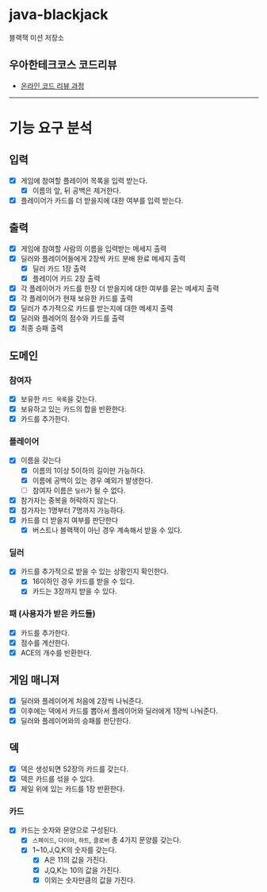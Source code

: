 # java-blackjack

블랙잭 미션 저장소

## 우아한테크코스 코드리뷰

- [온라인 코드 리뷰 과정](https://github.com/woowacourse/woowacourse-docs/blob/master/maincourse/README.md)


---
# 기능 요구 분석

## 입력
- [x] 게임에 참여할 플레이어 목록을 입력 받는다.
  - [x] 이름의 앞, 뒤 공백은 제거한다.
- [x] 플레이어가 카드를 더 받을지에 대한 여부를 입력 받는다.

## 출력
- [x] 게임에 참여할 사람의 이름을 입력받는 메세지 출력
- [x] 딜러와 플레이어들에게 2장씩 카드 분배 완료 메세지 출력
  - [x] 딜러 카드 1장 출력
  - [x] 플레이어 카드 2장 출력
- [x] 각 플레이어가 카드를 한장 더 받을지에 대한 여부를 묻는 메세지 출력
- [x] 각 플레이어가 현재 보유한 카드를 출력
- [x] 딜러가 추가적으로 카드를 받는지에 대한 메세지 출력
- [x] 딜러와 플레어의 점수와 카드를 출력
- [x] 최종 승패 출력

## 도메인

### 참여자
- [x] 보유한 `카드 목록`을 갖는다.
- [x] 보유하고 있는 카드의 합을 반환한다.
- [x] 카드를 추가한다.

### 플레이어
- [x] 이름을 갖는다
  - [x] 이름의 1이상 5이하의 길이만 가능하다.
  - [x] 이름에 공백이 있는 경우 예외가 발생한다.
  - [ ] 참여자 이름은 `딜러`가 될 수 없다.
- [x] 참가자는 중복을 허락하지 않는다.
- [x] 참가자는 1명부터 7명까지 가능하다.
- [x] 카드를 더 받을지 여부를 판단한다
  - [x] 버스트나 블랙잭이 아닌 경우 계속해서 받을 수 있다.

### 딜러
- [x] 카드를 추가적으로 받을 수 있는 상황인지 확인한다.
  - [x] 16이하인 경우 카드를 받을 수 있다.
  - [x] 카드는 3장까지 받을 수 있다.

### 패 (사용자가 받은 카드들)
- [x] 카드를 추가한다.
- [x] 점수를 계산한다.
- [x] ACE의 개수를 반환한다.

## 게임 매니져
- [x] 딜러와 플레이어게 처음에 2장씩 나눠준다.
- [x] 이후에는 덱에서 카드를 뽑아서 플레이어와 딜러에게 1장씩 나눠준다.
- [x] 딜러와 플레이어와의 승패를 판단한다.

## 덱
- [x] 덱은 생성되면 52장의 카드를 갖는다.
- [x] 덱은 카드를 섞을 수 있다.
- [x] 제일 위에 있는 카드를 1장 반환한다.

### 카드
- [x] 카드는 숫자와 문양으로 구성된다.
  - [x] `스페이드`, `다이아`, `하트`, `클로버` 총 4가지 문양를 갖는다.
  - [x] 1~10,J,Q,K의 숫자를 갖는다.
    - [x] A은 11의 값을 가진다.
    - [x] J,Q,K는 10의 값을 가진다.
    - [x] 이외는 숫자만큼의 값을 가진다.
